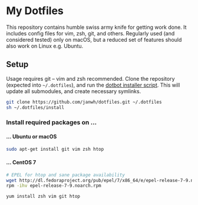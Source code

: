 # My Dotfiles

This repository contains humble swiss army knife for getting work done. It includes config files for vim, zsh, git, and others. Regularly used (and considered tested) only on macOS, but a reduced set of features should also work on Linux e.g. Ubuntu.

## Setup

Usage requires git – vim and zsh recommended. Clone the repository (expected into `~/.dotfiles`), and run the [dotbot installer script](https://github.com/anishathalye/dotbot/). This will update all submodules, and create necessary symlinks.

```bash
git clone https://github.com/janwh/dotfiles.git ~/.dotfiles
sh ~/.dotfiles/install
```


### Install required packages on …

#### … Ubuntu or macOS

```bash
sudo apt-get install git vim zsh htop
```

#### … CentOS 7

```bash
# EPEL for htop and sane package availability
wget http://dl.fedoraproject.org/pub/epel/7/x86_64/e/epel-release-7-9.noarch.rpm
rpm -ihv epel-release-7-9.noarch.rpm

yum install zsh vim git htop
```

